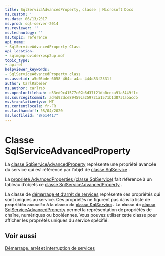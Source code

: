 ```yaml
---
title: SqlServiceAdvancedProperty, classe | Microsoft Docs
ms.custom: ''
ms.date: 06/13/2017
ms.prod: sql-server-2014
ms.reviewer: ''
ms.technology: ''
ms.topic: reference
api_name:
- SqlServiceAdvancedProperty Class
api_location:
- sqlmgmproviderxpsp2up.mof
topic_type:
- apiref
helpviewer_keywords:
- SqlServiceAdvancedProperty class
ms.assetid: a5d06bde-6058-464c-a4aa-444d83f2331f
author: CarlRabeler
ms.author: carlrab
ms.openlocfilehash: c33ed9c41577c02b6d37f21db0ceca91a5449f1c
ms.sourcegitcommit: ad4d92dce894592a259721a1571b1d8736abacdb
ms.translationtype: MT
ms.contentlocale: fr-FR
ms.lasthandoff: 08/04/2020
ms.locfileid: "87614417"
---
```

# <a name="sqlserviceadvancedproperty-class"></a>Classe SqlServiceAdvancedProperty
  La [classe SqlServiceAdvancedProperty](sqlserviceadvancedproperty-class.md) représente une propriété avancée du service qui est référencé par l’objet de [classe SqlService](../sqlservice-class/sqlservice-class.md) .  
  
 La [propriété AdvancedProperties (classe SqlService)](../sqlservice-class/advancedproperties-property-sqlservice-class.md) fait référence à un tableau d’objets de [classe SqlServiceAdvancedProperty](sqlserviceadvancedproperty-class.md) .  
  
 La classe de [démarrage et d’arrêt de services](https://technet.microsoft.com/library/ms174886\(v=sql.105\).aspx) représente des propriétés qui sont uniques au service. Ces propriétés ne figurent pas dans la liste de propriétés associée à la classe de [classe SqlService](https://technet.microsoft.com/library/ms186497.aspx) . La classe de [classe SqlServiceAdvancedProperty](https://technet.microsoft.com/library/ms182447.aspx) permet la représentation de propriétés de chaîne, numériques ou booléennes. Vous pouvez utiliser cette classe pour afficher les propriétés uniques du service spécifié.  
  
## <a name="see-also"></a>Voir aussi  
 [Démarrage, arrêt et interruption de services](https://technet.microsoft.com/library/ms174886\(v=sql.105\).aspx)  
  
  
